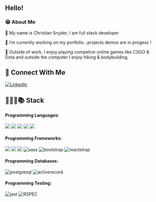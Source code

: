 ## Hello! 

###  😁 About Me

👋 My name is Christian Snyder, I am full stack developer 

🙌 I’m currently working on my portfolio...projects demos are in progess !

🎉 Outside of work, I enjoy playing competive online games like CSGO & Dota and outside the computer I enjoy hiking & bodybuilding.

## 🔗 Connect With Me
<a href="https://www.linkedin.com/in/christian-snyder/" target="_blank" rel="noopener noreferrer">
  <img src="https://img.shields.io/badge/LinkedIn-0077B5?style=for-the-badge&logo=linkedin&logoColor=white" alt="LinkedIn">
</a>

## 👨🏼‍💻📚 Stack
#### Programming Languages:
<img src="https://img.shields.io/badge/JavaScript-323330?style=for-the-badge&logo=javascript&logoColor=F7DF1E"/> <img src="https://img.shields.io/badge/HTML5-E34F26?style=for-the-badge&logo=html5&logoColor=white"/> <img src="https://img.shields.io/badge/CSS3-1572B6?style=for-the-badge&logo=css3&logoColor=white"/> <img src="https://img.shields.io/badge/Ruby-CC342D?style=for-the-badge&logo=ruby&logoColor=white"/> <img src="https://img.shields.io/badge/TypeScript-007ACC?style=for-the-badge&logo=typescript&logoColor=white"/> 

#### Programming Frameworks:
<img src="https://img.shields.io/badge/react-%2320232a.svg?style=for-the-badge&logo=react&logoColor=%2361DAFB"/> <img src="https://img.shields.io/badge/React_Native-20232A?style=for-the-badge&logo=react&logoColor=61DAFB" /> <img src="https://img.shields.io/badge/rails-%23CC0000.svg?style=for-the-badge&logo=ruby-on-rails&logoColor=white"/> ![sass](https://img.shields.io/badge/SASS-CC6699?style=for-the-badge&logo=sass&logoColor=white)
![bootstrap](https://img.shields.io/badge/Bootstrap-563D7C?style=for-the-badge&logo=bootstrap&logoColor=white)
![reactstrap](https://img.shields.io/badge/reactstrap-white?style=for-the-badge&logo=react&logoColor=323330)

#### Programming Databases: 
![postgresql](https://img.shields.io/badge/postgresql-white?style=for-the-badge&logo=postgresql&logoColor=#4169E1)
![activerecord](https://img.shields.io/badge/activerecord-white?style=for-the-badge&logo=rubyonrails&logoColor=CC0000)

#### Programming Testing: 
![jest](https://img.shields.io/badge/Jest-853957?style=for-the-badge&logo=jest&logoColor=white)
![RSPEC](https://img.shields.io/badge/RSPEC-fc9cac?style=for-the-badge&logo=ruby&logoColor=6ce0f9)
